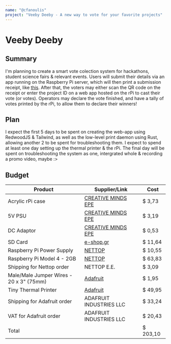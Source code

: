 ```yaml
---
name: "@cfanoulis"
project: "Veeby Deeby - A new way to vote for your favorite projects"
---
```


# Veeby Deeby

##  Summary
I'm planning to create a smart vote colection system for hackathons, student science fairs & relevant events. Users will submit their details via an app running on the Raspberry Pi server, which will then print a submission receipt, like [this](https://hey-google.wheres-my-ta.co/5QFLM3iyo.png). After that, the voters may either scan the QR code on the receipt or enter the project ID on a web app hosted on the rPi to cast their vote (or votes). Operators may declare the vote finished, and have a tally of votes printed by the rPi, to allow them to declare their winners!

##  Plan
I expect the first 5 days to be spent on creating the web-app using RedwoodJS & Tailwind, as well as the low-level print daemon using Rust, allowing another 2 to be spent for troubleshooting them.  I expect to spend at least one day setting up the thermal printer & the rPi. The final day will be spent on troubleshooting the system as one, intergrated whole & recording a promo video, maybe :>

##  Budget
| Product | Supplier/Link | Cost |
| --------------- | ------------------------------------- | ------ |
Acrylic rPi case | [CREATIVE MINDS EPE](https://www.hellasdigital.gr/go-create/raspberry-and-accessories-el/enclosures/acrylic-case-for-raspberry-pi-3.5inch-lcd-display/) | $  3,73
5V PSU | [CREATIVE MINDS EPE](https://www.hellasdigital.gr/electronics/psu/5v-2a-anga-cp0502-2a/) | $  3,19
DC Adaptor | [CREATIVE MINDS EPE](https://www.hellasdigital.gr/surveillance-el/power-supply-el/dc-2-1mm-5-5mm-el/) | $  0,53
SD Card | [e-shop.gr](https://www.e-shop.gr/sandisk-sdsqxcg-032g-gn6ma-extreme-pro-a1-32gb-micro-sdhc-uhs-i-u3-with-adapter-p-PER.577061) | $  11,64
Raspberry Pi Power Supply | [NETTOP](https://nettop.gr/index.php/hlektronika/power-supplies/official-raspberry-pi-4-power-supply-black.html) | $  10,55
Raspberry Pi Model 4 - 2GB | [NETTOP](https://nettop.gr/index.php/raspberry-pi/kit-plaketes/raspberry-pi-4-model-b-2gb.html) | $  63,83
Shipping for Nettop order | NETTOP E.E. | $  3,09
Male/Male Jumper Wires - 20 x 3" (75mm) | [Adafruit](https://www.adafruit.com/product/1956) | $  1,95
Tiny Thermal Printer | [Adafruit](https://www.adafruit.com/product/2751) | $  49,95
Shipping for Adafruit order | ADAFRUIT INDUSTRIES LLC | $  33,24
VAT for Adafruit order | ADAFRUIT INDUSTRIES LLC | $  20,43
Total | | $  203,10
